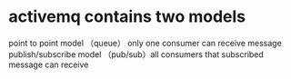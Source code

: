 activemq contains two models
==
point to point model （queue） only one consumer can receive message
publish/subscribe model （pub/sub）all consumers that subscribed message can receive

